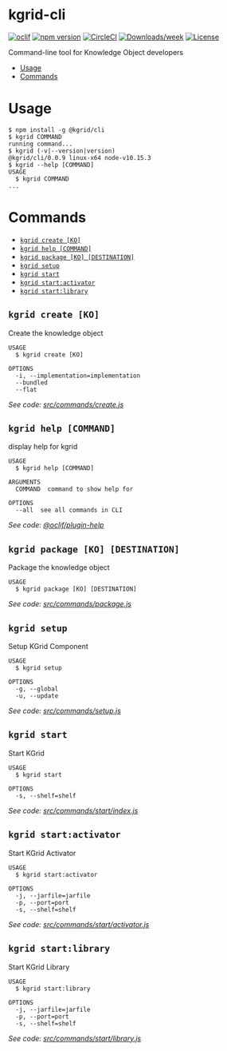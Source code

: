 kgrid-cli
=========
[![oclif](https://img.shields.io/badge/cli-oclif-brightgreen.svg)](https://oclif.io)
[![npm version](https://img.shields.io/npm/v/@kgrid/cli.svg)](https://www.npmjs.com/package/@kgrid/cli)
[![CircleCI](https://circleci.com/gh/kgrid/kgrid-cli/tree/master.svg?style=shield)](https://circleci.com/gh/kgrid/kgrid-cli/tree/master)
[![Downloads/week](https://img.shields.io/npm/dw/@kgrid/cli.svg)](https://npmjs.org/package/@kgrid/cli)
[![License](https://img.shields.io/npm/l/@kgrid/cli.svg)](https://github.com/kgrid/kgrid-cli/blob/master/package.json)

Command-line tool for Knowledge Object developers

<!-- toc -->
* [Usage](#usage)
* [Commands](#commands)
<!-- tocstop -->
# Usage
<!-- usage -->
```sh-session
$ npm install -g @kgrid/cli
$ kgrid COMMAND
running command...
$ kgrid (-v|--version|version)
@kgrid/cli/0.0.9 linux-x64 node-v10.15.3
$ kgrid --help [COMMAND]
USAGE
  $ kgrid COMMAND
...
```
<!-- usagestop -->
# Commands
<!-- commands -->
* [`kgrid create [KO]`](#kgrid-create-ko)
* [`kgrid help [COMMAND]`](#kgrid-help-command)
* [`kgrid package [KO] [DESTINATION]`](#kgrid-package-ko-destination)
* [`kgrid setup`](#kgrid-setup)
* [`kgrid start`](#kgrid-start)
* [`kgrid start:activator`](#kgrid-startactivator)
* [`kgrid start:library`](#kgrid-startlibrary)

## `kgrid create [KO]`

Create the knowledge object

```
USAGE
  $ kgrid create [KO]

OPTIONS
  -i, --implementation=implementation
  --bundled
  --flat
```

_See code: [src/commands/create.js](https://github.com/kgrid/kgrid-cli/blob/v0.0.9/src/commands/create.js)_

## `kgrid help [COMMAND]`

display help for kgrid

```
USAGE
  $ kgrid help [COMMAND]

ARGUMENTS
  COMMAND  command to show help for

OPTIONS
  --all  see all commands in CLI
```

_See code: [@oclif/plugin-help](https://github.com/oclif/plugin-help/blob/v2.1.6/src/commands/help.ts)_

## `kgrid package [KO] [DESTINATION]`

Package the knowledge object

```
USAGE
  $ kgrid package [KO] [DESTINATION]
```

_See code: [src/commands/package.js](https://github.com/kgrid/kgrid-cli/blob/v0.0.9/src/commands/package.js)_

## `kgrid setup`

Setup KGrid Component

```
USAGE
  $ kgrid setup

OPTIONS
  -g, --global
  -u, --update
```

_See code: [src/commands/setup.js](https://github.com/kgrid/kgrid-cli/blob/v0.0.9/src/commands/setup.js)_

## `kgrid start`

Start KGrid

```
USAGE
  $ kgrid start

OPTIONS
  -s, --shelf=shelf
```

_See code: [src/commands/start/index.js](https://github.com/kgrid/kgrid-cli/blob/v0.0.9/src/commands/start/index.js)_

## `kgrid start:activator`

Start KGrid Activator

```
USAGE
  $ kgrid start:activator

OPTIONS
  -j, --jarfile=jarfile
  -p, --port=port
  -s, --shelf=shelf
```

_See code: [src/commands/start/activator.js](https://github.com/kgrid/kgrid-cli/blob/v0.0.9/src/commands/start/activator.js)_

## `kgrid start:library`

Start KGrid Library

```
USAGE
  $ kgrid start:library

OPTIONS
  -j, --jarfile=jarfile
  -p, --port=port
  -s, --shelf=shelf
```

_See code: [src/commands/start/library.js](https://github.com/kgrid/kgrid-cli/blob/v0.0.9/src/commands/start/library.js)_
<!-- commandsstop -->
